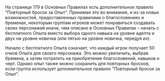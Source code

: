 На странице 179 в Основных Правилах есть дополнительное правило "Повторный бросок за Опыт". Принимая это во внимание, и из-за новых возможностей, предоставленных правилами о благословениях и бременах, некоторым группам игроков может понравиться создавать своих персонажей иначе, чем описано в Основных Правилах – начать с бесплатного Опыта вместо выбора одного навыка на уровне адепта и двух на уровне новичка (или пятью на уровне новичка, чередуя их).  

Начало с бесплатного Опыта означает, что каждый игрок получает 50 очков Опыта для своего персонажа. Это можно увеличить, выбрав бремена, а затем потратить на приобретение благословений, навыков и черт. Однако опыт также можно сохранить для повторных бросков, если группа использует дополнительное правило "Повторный бросок за Опыт". 